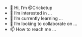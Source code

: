 - 👋 Hi, I’m @Cricketup
- 👀 I’m interested in ...
- 🌱 I’m currently learning ...
- 💞️ I’m looking to collaborate on ...
- 📫 How to reach me ...

<!---
Cricketup/Cricketup is a ✨ special ✨ repository because its `README.md` (this file) appears on your GitHub profile.
You can click the Preview link to take a look at your changes.
--->
